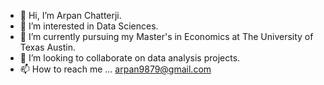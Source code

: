 - 👋 Hi, I’m Arpan Chatterji.
- 👀 I’m interested in Data Sciences.
- 🌱 I’m currently pursuing my Master's in Economics at The University of Texas Austin.
- 💞️ I’m looking to collaborate on data analysis projects.
- 📫 How to reach me ... arpan9879@gmail.com

<!---
achatterji1/achatterji1 is a ✨ special ✨ repository because its `README.md` (this file) appears on your GitHub profile.
You can click the Preview link to take a look at your changes.
--->
